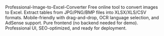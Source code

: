 Professional-Image-to-Excel-Converter
Free online tool to convert images to Excel. Extract tables from JPG/PNG/BMP files into XLSX/XLS/CSV formats. Mobile-friendly with drag-and-drop, OCR language selection, and AdSense support. Pure frontend (no backend needed for demo). Professional UI, SEO-optimized, and ready for deployment.

